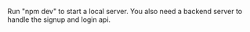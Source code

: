 Run "npm dev" to start a local server. You also need a backend server to handle the signup and login api.
